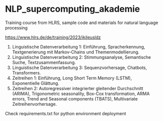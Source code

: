 # NLP_supercomputing_akademie
Training course from HLRS, sample code and materials for natural language processing

https://www.hlrs.de/de/training/2023/ikileusldz

1. Linguistische Datenverarbeitung 1: Einführung, Spracherkennung, Textgenerierung mit Markov-Chains und Themenmodellierung.
2. Linguistische Datenverarbeitung 2: Stimmungsanalyse, Semantische Suche, Textzusammenfassung.
3. Linguistische Datenverarbeitung 3: Sequenzvorhersage, Chatbots, Transformers.
4. Zeitreihen 1: Einführung, Long Short Term Memory (LSTM), Exponentielle Glättung.
5. Zeitreihen 2: Autoregressiver integrierter gleitender Durchschnitt (ARIMA), Trigonometric seasonality, Box-Cox transformation, ARMA errors, Trend and Seasonal components (TBATS), Multivariate Zeitreihenvorhersage.


Check requirements.txt for python environment deployment
